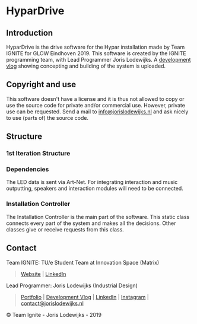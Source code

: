 # HyparDrive

## Introduction
HyparDrive is the drive software for the Hypar installation made by Team IGNITE for GLOW Eindhoven 2019. This software is created by the IGNITE programming team, with Lead Programmer Joris Lodewijks. A [development vlog](https://www.youtube.com/channel/UC_aMt1voKEiOnQGPngewUEA) showing concepting and building of the system is uploaded.

## Copyright and use
This software doesn't have a license and it is thus not allowed to copy or use the source code for private and/or commercial use. However, private use can be requested. Send a mail to info@jorislodewijks.nl and ask nicely to use (parts of) the source code.

## Structure
### 1st Iteration Structure

### Dependencies
The LED data is sent via Art-Net. For integrating interaction and music outputting, speakers and interaction modules will need to be connected.

### Installation Controller
The Installation Controller is the main part of the software. This static class connects every part of the system and makes all the decisions. Other classes give or receive requests from this class.

## Contact
Team IGNITE: TU/e Student Team at Innovation Space (Matrix)
> [Website](http://www.teamignite.nl/) |
> [LinkedIn](https://www.linkedin.com/company/team-ignite/)

Lead Programmer: Joris Lodewijks (Industrial Design)
> [Portfolio](http://lodewijks.design/) |
> [Development Vlog](https://www.youtube.com/channel/UC_aMt1voKEiOnQGPngewUEA) |
> [LinkedIn](https://www.linkedin.com/in/jorislodewijks/) |
> [Instagram](https://www.instagram.com/jorislodewijks/) |
> contact@jorislodewijks.nl

© Team Ignite - Joris Lodewijks - 2019
